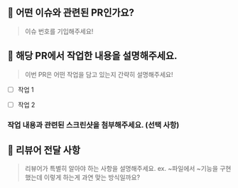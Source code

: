## 🎈 어떤 이슈와 관련된 PR인가요?
> 이슈 번호를 기입해주세요!

## 📝 해당 PR에서 작업한 내용을 설명해주세요.
> 이번 PR은 어떤 작업을 담고 있는지 간략히 설명해주세요!
- [ ] 작업 1
- [ ] 작업 2


### 작업 내용과 관련된 스크린샷을 첨부해주세요. (선택 사항)

## 💬 리뷰어 전달 사항
> 리뷰어가 특별히 알아야 하는 사항을 설명해주세요.
> ex. ~파일에서 ~기능을 구현했는데 이렇게 하는게 과연 맞는 방식일까요?
